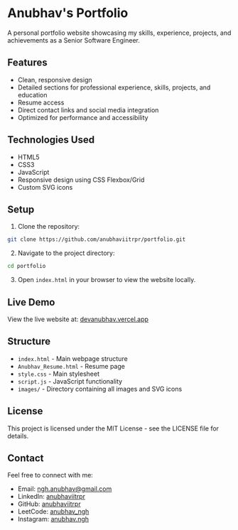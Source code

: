 # Anubhav's Portfolio

A personal portfolio website showcasing my skills, experience, projects, and achievements as a Senior Software Engineer.

## Features

- Clean, responsive design
- Detailed sections for professional experience, skills, projects, and education
- Resume access
- Direct contact links and social media integration
- Optimized for performance and accessibility

## Technologies Used

- HTML5
- CSS3
- JavaScript
- Responsive design using CSS Flexbox/Grid
- Custom SVG icons

## Setup

1. Clone the repository:
```bash
git clone https://github.com/anubhaviitrpr/portfolio.git
```

2. Navigate to the project directory:
```bash
cd portfolio
```

3. Open `index.html` in your browser to view the website locally.

## Live Demo

View the live website at: [devanubhav.vercel.app](https://devanubhav.vercel.app/)
## Structure

- `index.html` - Main webpage structure
- `Anubhav_Resume.html` - Resume page
- `style.css` - Main stylesheet
- `script.js` - JavaScript functionality
- `images/` - Directory containing all images and SVG icons

## License

This project is licensed under the MIT License - see the LICENSE file for details.

## Contact

Feel free to connect with me:

- Email: ngh.anubhav@gmail.com
- LinkedIn: [anubhaviitrpr](https://www.linkedin.com/in/anubhaviitrpr/)
- GitHub: [anubhaviitrpr](https://github.com/anubhaviitrpr)
- LeetCode: [anubhav_ngh](https://leetcode.com/u/anubhav_ngh/)
- Instagram: [anubhav.ngh](https://www.instagram.com/anubhav.ngh/)
